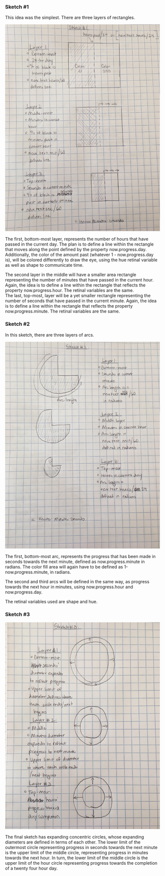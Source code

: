 ### Sketch #1

This idea was the simplest. There are three layers of rectangles. 

![alt text](https://github.com/mi-desai/dvia-2019/blob/master/process/sketch1.jpg)

The first, bottom-most layer, represents the number of hours that have passed in the current day. The plan is to define a line within the rectangle that moves along the point defined by the property now.progress.day. Additionally, the color of the amount past (whatever 1 - now.progress.day is), will be colored differently to draw the eye, using the hue retinal variable as well as shape to communicate time. 

The second layer in the middle will have a smaller area rectangle representing the number of minutes that have passed in the current hour. Again, the idea is to define a line within the rectangle that reflects the property now.progress.hour. The retinal variables are the same.  
The last, top-most, layer will be a yet smaller rectangle representing the number of seconds that have passed in the current minute. Again, the idea is to define a line within the rectangle that reflects the property now.progress.minute. The retinal variables are the same.

### Sketch #2

In this sketch, there are three layers of arcs. 

![alt text](https://github.com/mi-desai/dvia-2019/blob/master/process/sketch2.jpg)

The first, bottom-most arc, represents the progress that has been made in seconds towards the next minute, defined as now.progress.minute in radians. The color fill area will again have to be defined as 1-now.progress.minute, in radians. 

The second and third arcs will be defined in the same way, as progress towards the next hour in minutes, using now.progress.hour and now.progress.day. 

The retinal variables used are shape and hue. 

### Sketch #3

![alt text](https://github.com/mi-desai/dvia-2019/blob/master/process/sketch3.jpg)

The final sketch has expanding concentric circles, whose expanding diameters are defined in terms of each other. The lower limit of the outermost circle representing progress in seconds towards the next minute is the upper limit of the middle circle, representing progress in minutes towards the next hour. In turn, the lower limit of the middle circle is the upper limit of the hour circle representing progress towards the completion of a twenty four hour day.

